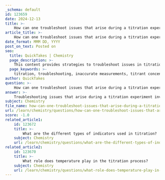 ```yaml
---
_schema: default
id: 123659
date: 2024-12-13
title: >-
    How can one troubleshoot issues that arise during a titration experiment?
article_title: >-
    How can one troubleshoot issues that arise during a titration experiment?
date_format: MMM DD, YYYY
post_on_text: Posted on
seo:
  title: QuickTakes | Chemistry
  page_description: >-
    This content provides strategies to troubleshoot issues in titration experiments, covering topics such as accurate measurements, titrant concentration, equipment calibration, indicator selection, environmental considerations, and common errors.
  page_keywords: >-
    titration, troubleshooting, inaccurate measurements, titrant concentration, calibration, indicators, environmental factors, technique consistency, common errors, data recording
author: QuickTakes
question: >-
    How can one troubleshoot issues that arise during a titration experiment?
answer: >-
    Troubleshooting issues that arise during a titration experiment involves identifying common errors and implementing corrective measures. Here are some key strategies to address potential problems:\n\n1. **Inaccurate Measurements**: Ensure that all measurements are taken accurately. Misreading the volume of the titrant or the unknown solution can lead to significant errors. Use calibrated glassware and read the meniscus at eye level to avoid parallax errors.\n\n2. **Incorrect Concentration of Titrant**: Verify that the titrant is standardized and has the correct concentration. Using a titrant with an incorrect concentration can result in inaccurate results. Regularly check and recalibrate your titrant solutions.\n\n3. **Equipment Calibration**: Make sure that all equipment, such as burettes and pipettes, are properly calibrated. Calibration errors can lead to systematic inaccuracies in your results.\n\n4. **Indicator Issues**: The choice and amount of indicator can affect the endpoint of the titration. Ensure that the correct indicator is used for the type of titration being performed and that the amount added is appropriate. An excess of indicator can shift the endpoint.\n\n5. **Environmental Factors**: Be aware of environmental conditions such as temperature and humidity, which can affect the results. Conduct titrations in a controlled environment to minimize these effects.\n\n6. **Technique Consistency**: Consistent technique is crucial. Ensure that the titration is performed at a steady rate and that the endpoint is approached slowly to avoid overshooting.\n\n7. **Common Errors**: Familiarize yourself with common errors such as over-titration, where too much titrant is added, leading to inaccurate results. Implement strategies to avoid this, such as practicing careful titrant addition and monitoring color changes closely.\n\n8. **Data Recording**: Keep detailed records of all measurements and observations during the titration. This can help identify patterns or recurring issues that may need to be addressed.\n\nBy understanding these sources of errors and applying appropriate strategies to minimize them, you can improve the accuracy and reliability of your titration results.
subject: Chemistry
file_name: how-can-one-troubleshoot-issues-that-arise-during-a-titration-experiment.md
url: /learn/chemistry/questions/how-can-one-troubleshoot-issues-that-arise-during-a-titration-experiment
score: -1.0
related_article1:
    id: 123672
    title: >-
        What are the different types of indicators used in titration?
    subject: Chemistry
    url: /learn/chemistry/questions/what-are-the-different-types-of-indicators-used-in-titration
related_article2:
    id: 123670
    title: >-
        What role does temperature play in the titration process?
    subject: Chemistry
    url: /learn/chemistry/questions/what-role-does-temperature-play-in-the-titration-process
---
```


&nbsp;